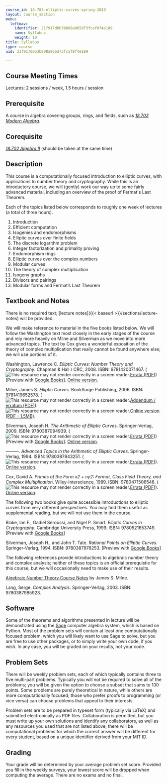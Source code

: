 ```yaml
---
course_id: 18-783-elliptic-curves-spring-2019
layout: course_section
menu:
  leftnav:
    identifier: 21f917d0b3b808a965d73fcaf8f4e189
    name: Syllabus
    weight: 10
title: Syllabus
type: course
uid: 21f917d0b3b808a965d73fcaf8f4e189

---
```


Course Meeting Times
--------------------

Lectures: 2 sessions / week, 1.5 hours / session

Prerequisite
------------

A course in algebra covering groups, rings, and fields, such as [_18.703 Modern Algebra_](/courses/18-703-modern-algebra-spring-2013).

Corequisite
-----------

[_18.702 Algebra II_](/courses/18-702-algebra-ii-spring-2011) (should be taken at the same time)

Description
-----------

This course is a computationally focused introduction to elliptic curves, with applications to number theory and cryptography. While this is an introductory course, we will (gently) work our way up to some fairly advanced material, including an overview of the proof of Fermat's Last Theorem.

Each of the topics listed below corresponds to roughly one week of lectures (a total of three hours).

1.  Introduction
2.  Efficient computation
3.  Isogenies and endomorphisms
4.  Elliptic curves over finite fields
5.  The discrete logarithm problem
6.  Integer factorization and primality proving
7.  Endomorphism rings
8.  Elliptic curves over the complex numbers
9.  Modular curves
10.  The theory of complex multiplication
11.  Isogeny graphs
12.  Divisors and pairings
13.  Modular forms and Fermat’s Last Theorem

Textbook and Notes
------------------

There is no required text; [lecture notes]({{< baseurl >}}/sections/lecture-notes) will be provided.

We will make reference to material in the five books listed below. We will follow the Washington text most closely in the early stages of the course and rely more heavily on Milne and Silverman as we move into more advanced topics. The text by Cox gives a wonderful exposition of the theory of complex multiplication that really cannot be found anywhere else; we will use portions of it.

Washington, Lawrence C. _Elliptic Curves: Number Theory and Cryptography_. Chapman & Hall / CRC, 2008. ISBN: 9781420071467. (![This resource may not render correctly in a screen reader.](/images/inacessible.gif)[Errata (PDF)](http://www.math.umd.edu/%7Elcw/ECerrata.pdf)) \[Preview with [Google Books](http://books.google.com/books?id=nBfCEqpYKW0C&pg=PAfrontcover)\]. [Online version](https://www.taylorfrancis.com/books/9780429140808).

Milne, James S. _Elliptic Curves_. BookSurge Publishing, 2006. ISBN: 9781419652578. (![This resource may not render correctly in a screen reader.](/images/inacessible.gif)[Addendum / erratum (PDF)](http://www.jmilne.org/math/Books/add/EC2006.pdf)). ![This resource may not render correctly in a screen reader.](/images/inacessible.gif)[Online version (PDF - 1.5MB)](https://www.jmilne.org/math/Books/ectext6.pdf).

Silverman, Joseph H. _The Arithmetic of Elliptic Curves_. Springer-Verlag, 2009. ISBN: 9780387094939. (![This resource may not render correctly in a screen reader.](/images/inacessible.gif)[Errata (PDF)](http://www.math.brown.edu/%7Ejhs/AEC/AECErrata.pdf)) \[Preview with [Google Books](http://books.google.com/books?id=Z90CA_EUCCkC&pg=PAfrontcover)\]. [Online version](https://link.springer.com/book/10.1007/978-0-387-09494-6).

———. _Advanced Topics in the Arithmetic of Elliptic Curves_. Springer-Verlag, 1994. ISBN: 9780387943251. (![This resource may not render correctly in a screen reader.](/images/inacessible.gif)[Errata (PDF)](http://www.math.brown.edu/%7Ejhs/ATAEC/ATAECErrata.pdf)). [Online version](https://link.springer.com/book/10.1007/978-1-4612-0851-8).

Cox, David A. _Primes of the Form x2 + ny2: Fermat, Class Field Theory, and Complex Multiplication_. Wiley-Interscience, 1989. ISBN: 9780471506546. (![This resource may not render correctly in a screen reader.](/images/inacessible.gif)[Errata (PDF)](http://dacox.people.amherst.edu/primes/typos.2ed.pdf)). [Online version](https://onlinelibrary.wiley.com/doi/book/10.1002/9781118400722).

The following two books give quite accessible introductions to elliptic curves from very different perspectives. You may find them useful as supplemental reading, but we will not use them in the course.

Blake, Ian F., Gadiel Seroussi, and Nigel P. Smart. _Elliptic Curves in Cryptography_. Cambridge University Press, 1999. ISBN: 9780521653749. \[Preview with [Google Books](http://books.google.com/books?id=0_vegzgyqGMC&pg=PAfrontcover)\]

Silverman, Joseph H., and John T. Tate. _Rational Points on Elliptic Curves_. Springer-Verlag, 1994. ISBN: 9780387978253. \[Preview with [Google Books](http://books.google.com/books?id=mAJei2-JcE4C&pg=PAfrontcover)\]

The following references provide introductions to algebraic number theory and complex analysis; neither of these topics is an official prerequistie for this course, but we will occasionally need to make use of their results.

[Algebraic Number Theory Course Notes](http://www.jmilne.org/math/CourseNotes/ant.html) by James S. Milne.

Lang, Serge. _Complex Analysis_. Springer-Verlag, 2003. ISBN: 9780387985923.

Software
--------

Some of the theorems and algorithms presented in lecture will be demonstrated using the [Sage](http://www.sagemath.org/) computer algebra system, which is based on Python. Most of the problem sets will contain at least one computationally focused problem, which you will likely want to use Sage to solve, but you are free to use other packages, or to simply write your own code, if you wish. In any case, you will be graded on your results, not your code.

Problem Sets
------------

There will be weekly problem sets, each of which typically contains three to five multi-part problems. Typically you will not be required to solve all of the problems; you will be given the option to choose a subset that sums to 100 points. Some problems are purely theoretical in nature, while others are more computationally focused; those who prefer proofs to programming (or vice versa) can choose problems that appeal to their interests.

Problem sets are to be prepared in typeset form (typically via LaTeX) and submitted electronically as PDF files. Collaboration is permitted, but you must write up your own solutions and identify any collaborators, as well as any resources you used that are not listed above; there will be computational problems for which the correct answer will be different for every student, based on a unique identifier derived from your MIT ID.

Grading
-------

Your grade will be determined by your average problem set score. Provided you fill in the weekly surveys, your lowest score will be dropped when computing the average. There are no exams and no final.
